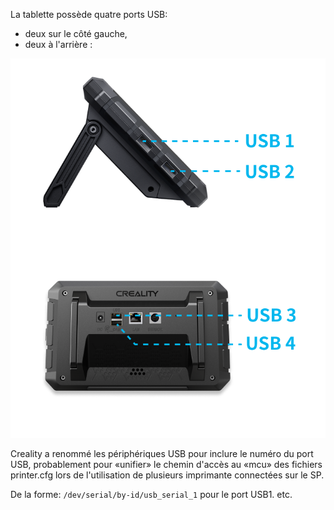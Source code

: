 La tablette possède quatre ports USB: 
- deux sur le côté gauche,
- deux à l'arrière :

![ports USB](../Images/usb_emplacements-SP.png)

Creality a renommé les périphériques USB pour inclure le numéro du port USB, probablement pour «unifier» le chemin d'accès au «mcu» des fichiers printer.cfg lors de l'utilisation de plusieurs imprimante connectées sur le SP.

De la forme:
`/dev/serial/by-id/usb_serial_1` pour le port USB1. etc.
